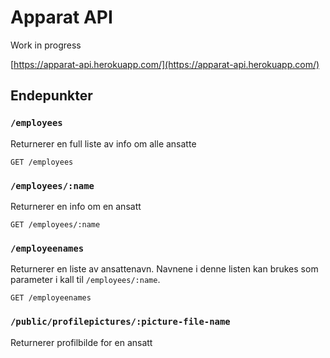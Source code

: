 # Apparat API

Work in progress

[https://apparat-api.herokuapp.com/](https://apparat-api.herokuapp.com/)

## Endepunkter

### `/employees`

Returnerer en full liste av info om alle ansatte

```
GET /employees
```

### `/employees/:name`

Returnerer en info om en ansatt

```
GET /employees/:name
```

### `/employeenames`

Returnerer en liste av ansattenavn. Navnene i denne listen kan brukes som parameter i kall til `/employees/:name`.

```
GET /employeenames
```

### `/public/profilepictures/:picture-file-name`

Returnerer profilbilde for en ansatt
